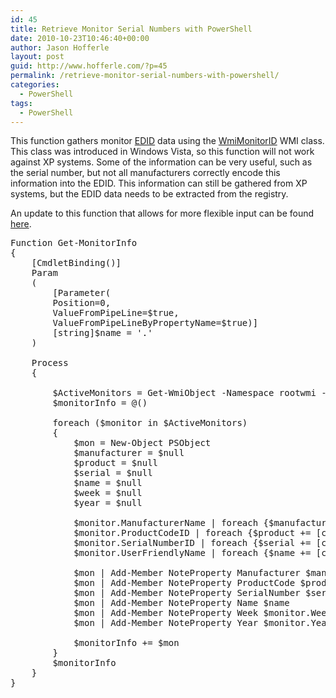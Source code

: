 ```yaml
---
id: 45
title: Retrieve Monitor Serial Numbers with PowerShell
date: 2010-10-23T10:46:40+00:00
author: Jason Hofferle
layout: post
guid: http://www.hofferle.com/?p=45
permalink: /retrieve-monitor-serial-numbers-with-powershell/
categories:
  - PowerShell
tags:
  - PowerShell
---
```

This function gathers monitor [EDID](http://en.wikipedia.org/wiki/Extended_display_identification_data) data using the [WmiMonitorID](http://msdn.microsoft.com/en-us/library/aa394542%28VS.85%29.aspx) WMI class. This class was introduced in Windows Vista, so this function will not work against XP systems. Some of the information can be very useful, such as the serial number, but not all manufacturers correctly encode this information into the EDID. This information can still be gathered from XP systems, but the EDID data needs to be extracted from the registry.

An update to this function that allows for more flexible input can be found [here](http://www.hofferle.com/archives/219).

<pre class="lang:powershell decode:true">Function Get-MonitorInfo
{
    [CmdletBinding()]
    Param
    (
        [Parameter(
        Position=0,
        ValueFromPipeLine=$true,
        ValueFromPipeLineByPropertyName=$true)]
        [string]$name = &#039;.&#039;
    )

    Process
    {

        $ActiveMonitors = Get-WmiObject -Namespace rootwmi -Class wmiMonitorID -ComputerName $name
        $monitorInfo = @()

        foreach ($monitor in $ActiveMonitors)
        {
            $mon = New-Object PSObject
            $manufacturer = $null
            $product = $null
            $serial = $null
            $name = $null
            $week = $null
            $year = $null

            $monitor.ManufacturerName | foreach {$manufacturer += [char]$_}
            $monitor.ProductCodeID | foreach {$product += [char]$_}
            $monitor.SerialNumberID | foreach {$serial += [char]$_}
            $monitor.UserFriendlyName | foreach {$name += [char]$_}

            $mon | Add-Member NoteProperty Manufacturer $manufacturer
            $mon | Add-Member NoteProperty ProductCode $product
            $mon | Add-Member NoteProperty SerialNumber $serial
            $mon | Add-Member NoteProperty Name $name
            $mon | Add-Member NoteProperty Week $monitor.WeekOfManufacture
            $mon | Add-Member NoteProperty Year $monitor.YearOfManufacture

            $monitorInfo += $mon
        }
        $monitorInfo
    }
}
</pre>